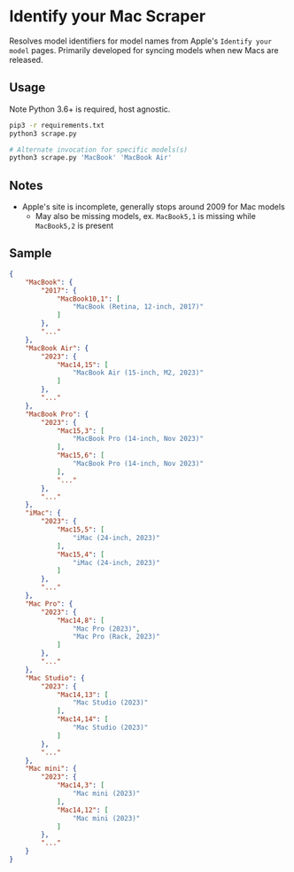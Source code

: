 # Identify your Mac Scraper

Resolves model identifiers for model names from Apple's `Identify your model` pages. Primarily developed for syncing models when new Macs are released.

## Usage

Note Python 3.6+ is required, host agnostic.

```sh
pip3 -r requirements.txt
python3 scrape.py

# Alternate invocation for specific models(s)
python3 scrape.py 'MacBook' 'MacBook Air'
```

## Notes

- Apple's site is incomplete, generally stops around 2009 for Mac models
   - May also be missing models, ex. `MacBook5,1` is missing while `MacBook5,2` is present

## Sample

```json
{
    "MacBook": {
        "2017": {
            "MacBook10,1": [
                "MacBook (Retina, 12-inch, 2017)"
            ]
        },
        "..."
    },
    "MacBook Air": {
        "2023": {
            "Mac14,15": [
                "MacBook Air (15-inch, M2, 2023)"
            ]
        },
        "..."
    },
    "MacBook Pro": {
        "2023": {
            "Mac15,3": [
                "MacBook Pro (14-inch, Nov 2023)"
            ],
            "Mac15,6": [
                "MacBook Pro (14-inch, Nov 2023)"
            ],
            "..."
        },
        "..."
    },
    "iMac": {
        "2023": {
            "Mac15,5": [
                "iMac (24-inch, 2023)"
            ],
            "Mac15,4": [
                "iMac (24-inch, 2023)"
            ]
        },
        "..."
    },
    "Mac Pro": {
        "2023": {
            "Mac14,8": [
                "Mac Pro (2023)",
                "Mac Pro (Rack, 2023)"
            ]
        },
        "..."
    },
    "Mac Studio": {
        "2023": {
            "Mac14,13": [
                "Mac Studio (2023)"
            ],
            "Mac14,14": [
                "Mac Studio (2023)"
            ]
        },
        "..."
    },
    "Mac mini": {
        "2023": {
            "Mac14,3": [
                "Mac mini (2023)"
            ],
            "Mac14,12": [
                "Mac mini (2023)"
            ]
        },
        "..."
    }
}
```